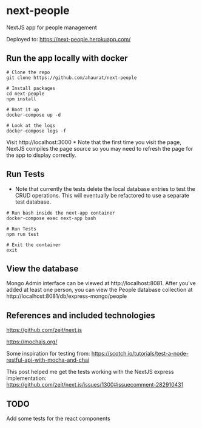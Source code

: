 # next-people
NextJS app for people management

Deployed to: https://next-people.herokuapp.com/

## Run the app locally with docker
```
# Clone the repo
git clone https://github.com/ahaurat/next-people

# Install packages
cd next-people
npm install

# Boot it up
docker-compose up -d

# Look at the logs
docker-compose logs -f
```
Visit http://localhost:3000 * Note that the first time you visit the page, NextJS compiles the page source so you may need to refresh the page for the app to display correctly.

## Run Tests
* Note that currently the tests delete the local database entries to test the CRUD operations. This will eventually be refactored to use a separate test database.
```
# Run bash inside the next-app container
docker-compose exec next-app bash

# Run Tests
npm run test

# Exit the container
exit
```

## View the database
Mongo Admin interface can be viewed at http://localhost:8081. After you've added at least one person, you can view the People database collection at http://localhost:8081/db/express-mongo/people

## References and included technologies
https://github.com/zeit/next.js

https://mochajs.org/

Some inspiration for testing from:
https://scotch.io/tutorials/test-a-node-restful-api-with-mocha-and-chai

This post helped me get the tests working with the NextJS express implementation:
https://github.com/zeit/next.js/issues/1300#issuecomment-282910431

## TODO
Add some tests for the react components
